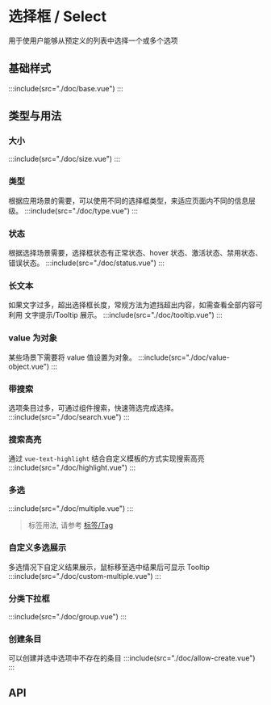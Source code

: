 # 选择框 / Select
用于使用户能够从预定义的列表中选择一个或多个选项

## 基础样式
:::include(src="./doc/base.vue")
:::

## 类型与用法
### 大小 <design-tag></design-tag>
:::include(src="./doc/size.vue")
:::

### 类型 <design-tag></design-tag>
根据应用场景的需要，可以使用不同的选择框类型，来适应页面内不同的信息层级。
:::include(src="./doc/type.vue")
:::

### 状态 <design-tag></design-tag>
根据选择场景需要，选择框状态有正常状态、hover 状态、激活状态、禁用状态、错误状态。
:::include(src="./doc/status.vue")
:::

### 长文本
如果文字过多，超出选择框长度，常规方法为遮挡超出内容，如需查看全部内容可利用 文字提示/Tooltip 展示。
:::include(src="./doc/tooltip.vue")
:::

### value 为对象
某些场景下需要将 value 值设置为对象。
:::include(src="./doc/value-object.vue")
:::

### 带搜索
选项条目过多，可通过组件搜索，快速筛选完成选择。
:::include(src="./doc/search.vue")
:::

### 搜索高亮
通过 `vue-text-highlight` 结合自定义模板的方式实现搜索高亮
:::include(src="./doc/highlight.vue")
:::

### 多选
:::include(src="./doc/multiple.vue")
:::
> 标签用法, 请参考 [标签/Tag <i class="mtdicon mtdicon-link-o"></i>](/components/Tag)

### 自定义多选展示
多选情况下自定义结果展示，鼠标移至选中结果后可显示 Tooltip
:::include(src="./doc/custom-multiple.vue")
:::

### 分类下拉框
:::include(src="./doc/group.vue")
:::

### 创建条目
可以创建并选中选项中不存在的条目
:::include(src="./doc/allow-create.vue")
:::

## API
<api-doc name="Select" :doc="require('./api.json')"></api-doc>
<api-doc name="OptionGroup" :doc="require('../option-group/api.json')"></api-doc>
<api-doc name="Option" :doc="require('../option/api.json')"></api-doc>
